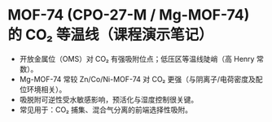 # MOF-74 (CPO-27-M / Mg-MOF-74) 的 CO₂ 等温线（课程演示笔记）
- 开放金属位（OMS）对 CO₂ 有强吸附位点；低压区等温线陡峭（高 Henry 常数）。
- Mg-MOF-74 常较 Zn/Co/Ni-MOF-74 对 CO₂ 更强（与阴离子/电荷密度及配位环境相关）。
- 吸脱附可逆性受水敏感影响，预活化与湿度控制很关键。
- 常见用于：CO₂ 捕集、混合气分离的前端选择性吸附。

